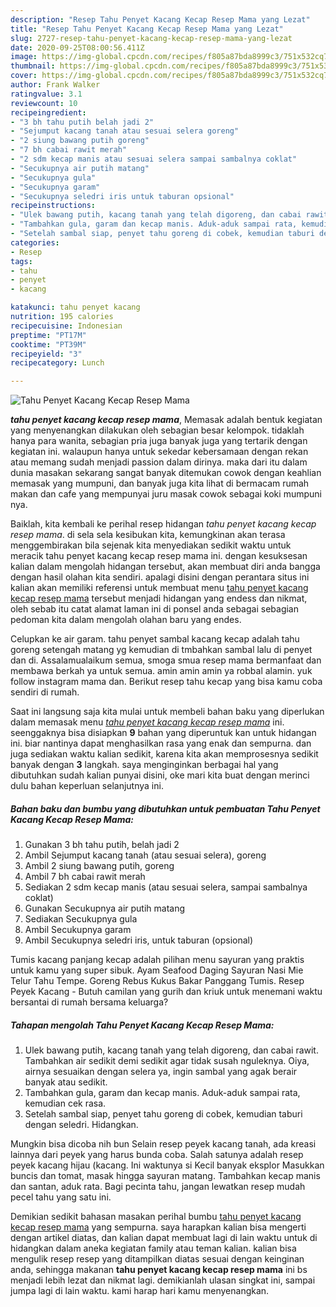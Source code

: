 ```yaml
---
description: "Resep Tahu Penyet Kacang Kecap Resep Mama yang Lezat"
title: "Resep Tahu Penyet Kacang Kecap Resep Mama yang Lezat"
slug: 2727-resep-tahu-penyet-kacang-kecap-resep-mama-yang-lezat
date: 2020-09-25T08:00:56.411Z
image: https://img-global.cpcdn.com/recipes/f805a87bda8999c3/751x532cq70/tahu-penyet-kacang-kecap-resep-mama-foto-resep-utama.jpg
thumbnail: https://img-global.cpcdn.com/recipes/f805a87bda8999c3/751x532cq70/tahu-penyet-kacang-kecap-resep-mama-foto-resep-utama.jpg
cover: https://img-global.cpcdn.com/recipes/f805a87bda8999c3/751x532cq70/tahu-penyet-kacang-kecap-resep-mama-foto-resep-utama.jpg
author: Frank Walker
ratingvalue: 3.1
reviewcount: 10
recipeingredient:
- "3 bh tahu putih belah jadi 2"
- "Sejumput kacang tanah atau sesuai selera goreng"
- "2 siung bawang putih goreng"
- "7 bh cabai rawit merah"
- "2 sdm kecap manis atau sesuai selera sampai sambalnya coklat"
- "Secukupnya air putih matang"
- "Secukupnya gula"
- "Secukupnya garam"
- "Secukupnya seledri iris untuk taburan opsional"
recipeinstructions:
- "Ulek bawang putih, kacang tanah yang telah digoreng, dan cabai rawit. Tambahkan air sedikit demi sedikit agar tidak susah nguleknya. Oiya, airnya sesuaikan dengan selera ya, ingin sambal yang agak berair banyak atau sedikit."
- "Tambahkan gula, garam dan kecap manis. Aduk-aduk sampai rata, kemudian cek rasa."
- "Setelah sambal siap, penyet tahu goreng di cobek, kemudian taburi dengan seledri. Hidangkan."
categories:
- Resep
tags:
- tahu
- penyet
- kacang

katakunci: tahu penyet kacang 
nutrition: 195 calories
recipecuisine: Indonesian
preptime: "PT17M"
cooktime: "PT39M"
recipeyield: "3"
recipecategory: Lunch

---
```



![Tahu Penyet Kacang Kecap Resep Mama](https://img-global.cpcdn.com/recipes/f805a87bda8999c3/751x532cq70/tahu-penyet-kacang-kecap-resep-mama-foto-resep-utama.jpg)

<b><i>tahu penyet kacang kecap resep mama</i></b>, Memasak adalah bentuk kegiatan yang menyenangkan dilakukan oleh sebagian besar kelompok. tidaklah hanya para wanita, sebagian pria juga banyak juga yang tertarik dengan kegiatan ini. walaupun hanya untuk sekedar kebersamaan dengan rekan atau memang sudah menjadi passion dalam dirinya. maka dari itu dalam dunia masakan sekarang sangat banyak ditemukan cowok dengan keahlian memasak yang mumpuni, dan banyak juga kita lihat di bermacam rumah makan dan cafe yang mempunyai juru masak cowok sebagai koki mumpuni nya.

Baiklah, kita kembali ke perihal resep hidangan <i>tahu penyet kacang kecap resep mama</i>. di sela sela kesibukan kita, kemungkinan akan terasa menggembirakan bila sejenak kita menyediakan sedikit waktu untuk meracik tahu penyet kacang kecap resep mama ini. dengan kesuksesan kalian dalam mengolah hidangan tersebut, akan membuat diri anda bangga dengan hasil olahan kita sendiri. apalagi disini dengan perantara situs ini kalian akan memiliki referensi untuk membuat menu <u>tahu penyet kacang kecap resep mama</u> tersebut menjadi hidangan yang endess dan nikmat, oleh sebab itu catat alamat laman ini di ponsel anda sebagai sebagian pedoman kita dalam mengolah olahan baru yang endes.

Celupkan ke air garam. tahu penyet sambal kacang kecap adalah tahu goreng setengah matang yg kemudian di tmbahkan sambal lalu di penyet dan di. Assalamualaikum semua, smoga smua resep mama bermanfaat dan membawa berkah ya untuk semua. amin amin amin ya robbal alamin. yuk follow instagram mama dan. Berikut resep tahu kecap yang bisa kamu coba sendiri di rumah.


Saat ini langsung saja kita mulai untuk membeli bahan baku yang diperlukan dalam memasak menu <u><i>tahu penyet kacang kecap resep mama</i></u> ini. seenggaknya bisa disiapkan <b>9</b> bahan yang diperuntuk kan untuk hidangan ini. biar nantinya dapat menghasilkan rasa yang enak dan sempurna. dan juga sediakan waktu kalian sedikit, karena kita akan memprosesnya sedikit banyak dengan <b>3</b> langkah. saya menginginkan berbagai hal yang dibutuhkan sudah kalian punyai disini, oke mari kita buat dengan merinci dulu bahan keperluan selanjutnya ini.

<!--inarticleads1-->

##### Bahan baku dan bumbu yang dibutuhkan untuk pembuatan Tahu Penyet Kacang Kecap Resep Mama:

1. Gunakan 3 bh tahu putih, belah jadi 2
1. Ambil Sejumput kacang tanah (atau sesuai selera), goreng
1. Ambil 2 siung bawang putih, goreng
1. Ambil 7 bh cabai rawit merah
1. Sediakan 2 sdm kecap manis (atau sesuai selera, sampai sambalnya coklat)
1. Gunakan Secukupnya air putih matang
1. Sediakan Secukupnya gula
1. Ambil Secukupnya garam
1. Ambil Secukupnya seledri iris, untuk taburan (opsional)


Tumis kacang panjang kecap adalah pilihan menu sayuran yang praktis untuk kamu yang super sibuk. Ayam Seafood Daging Sayuran Nasi Mie Telur Tahu Tempe. Goreng Rebus Kukus Bakar Panggang Tumis. Resep Peyek Kacang - Butuh camilan yang gurih dan kriuk untuk menemani waktu bersantai di rumah bersama keluarga? 

<!--inarticleads2-->

##### Tahapan mengolah Tahu Penyet Kacang Kecap Resep Mama:

1. Ulek bawang putih, kacang tanah yang telah digoreng, dan cabai rawit. Tambahkan air sedikit demi sedikit agar tidak susah nguleknya. Oiya, airnya sesuaikan dengan selera ya, ingin sambal yang agak berair banyak atau sedikit.
1. Tambahkan gula, garam dan kecap manis. Aduk-aduk sampai rata, kemudian cek rasa.
1. Setelah sambal siap, penyet tahu goreng di cobek, kemudian taburi dengan seledri. Hidangkan.


Mungkin bisa dicoba nih bun Selain resep peyek kacang tanah, ada kreasi lainnya dari peyek yang harus bunda coba. Salah satunya adalah resep peyek kacang hijau (kacang. Ini waktunya si Kecil banyak eksplor Masukkan buncis dan tomat, masak hingga sayuran matang. Tambahkan kecap manis dan santan, aduk rata. Bagi pecinta tahu, jangan lewatkan resep mudah pecel tahu yang satu ini. 

Demikian sedikit bahasan masakan perihal bumbu <u>tahu penyet kacang kecap resep mama</u> yang sempurna. saya harapkan kalian bisa mengerti dengan artikel diatas, dan kalian dapat membuat lagi di lain waktu untuk di hidangkan dalam aneka kegiatan family atau teman kalian. kalian bisa mengulik resep resep yang ditampilkan diatas sesuai dengan keinginan anda, sehingga makanan <b>tahu penyet kacang kecap resep mama</b> ini bs menjadi lebih lezat dan nikmat lagi. demikianlah ulasan singkat ini, sampai jumpa lagi di lain waktu. kami harap hari kamu menyenangkan.
